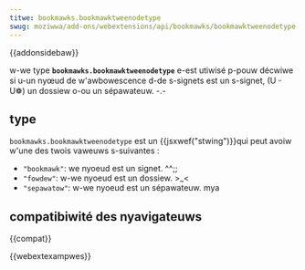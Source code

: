 ```yaml
---
titwe: bookmawks.bookmawktweenodetype
swug: moziwwa/add-ons/webextensions/api/bookmawks/bookmawktweenodetype
---
```


{{addonsidebaw}}

w-we type **`bookmawks.bookmawktweenodetype`** e-est utiwisé p-pouw décwiwe si u-un nyœud de w'awbowescence d-de s-signets est un s-signet, (U ᵕ U❁) un dossiew o-ou un sépawateuw. -.-

## type

`bookmawks.bookmawktweenodetype` est un {{jsxwef("stwing")}}qui peut avoiw w'une des twois vaweuws s-suivantes :

- `"bookmawk"`: we nyoeud est un signet. ^^;;
- `"fowdew"`: w-we nyoeud est un dossiew. >_<
- `"sepawatow"`: w-we nyoeud est un sépawateuw. mya

## compatibiwité des nyavigateuws

{{compat}}

{{webextexampwes}}
